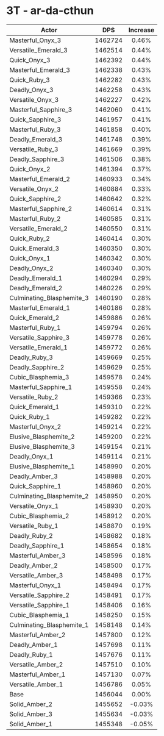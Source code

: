 # 3T - ar-da-cthun
| Actor | DPS | Increase |
|---|:---:|:---:|
|Masterful_Onyx_3|1462724|0.46%|
|Versatile_Emerald_3|1462514|0.44%|
|Quick_Onyx_3|1462392|0.44%|
|Masterful_Emerald_3|1462338|0.43%|
|Quick_Ruby_3|1462282|0.43%|
|Deadly_Onyx_3|1462258|0.43%|
|Versatile_Onyx_3|1462227|0.42%|
|Masterful_Sapphire_3|1462060|0.41%|
|Quick_Sapphire_3|1461957|0.41%|
|Masterful_Ruby_3|1461858|0.40%|
|Deadly_Emerald_3|1461748|0.39%|
|Versatile_Ruby_3|1461669|0.39%|
|Deadly_Sapphire_3|1461506|0.38%|
|Quick_Onyx_2|1461394|0.37%|
|Masterful_Emerald_2|1460933|0.34%|
|Versatile_Onyx_2|1460884|0.33%|
|Quick_Sapphire_2|1460642|0.32%|
|Masterful_Sapphire_2|1460614|0.31%|
|Masterful_Ruby_2|1460585|0.31%|
|Versatile_Emerald_2|1460550|0.31%|
|Quick_Ruby_2|1460414|0.30%|
|Quick_Emerald_3|1460350|0.30%|
|Quick_Onyx_1|1460342|0.30%|
|Deadly_Onyx_2|1460340|0.30%|
|Deadly_Emerald_1|1460294|0.29%|
|Deadly_Emerald_2|1460226|0.29%|
|Culminating_Blasphemite_3|1460190|0.28%|
|Masterful_Emerald_1|1460186|0.28%|
|Quick_Emerald_2|1459886|0.26%|
|Masterful_Ruby_1|1459794|0.26%|
|Versatile_Sapphire_3|1459778|0.26%|
|Versatile_Emerald_1|1459772|0.26%|
|Deadly_Ruby_3|1459669|0.25%|
|Deadly_Sapphire_2|1459629|0.25%|
|Cubic_Blasphemia_3|1459578|0.24%|
|Masterful_Sapphire_1|1459558|0.24%|
|Versatile_Ruby_2|1459366|0.23%|
|Quick_Emerald_1|1459310|0.22%|
|Quick_Ruby_1|1459282|0.22%|
|Masterful_Onyx_2|1459214|0.22%|
|Elusive_Blasphemite_2|1459200|0.22%|
|Elusive_Blasphemite_3|1459154|0.21%|
|Deadly_Onyx_1|1459114|0.21%|
|Elusive_Blasphemite_1|1458990|0.20%|
|Deadly_Amber_3|1458988|0.20%|
|Quick_Sapphire_1|1458960|0.20%|
|Culminating_Blasphemite_2|1458950|0.20%|
|Versatile_Onyx_1|1458930|0.20%|
|Cubic_Blasphemia_2|1458912|0.20%|
|Versatile_Ruby_1|1458870|0.19%|
|Deadly_Ruby_2|1458682|0.18%|
|Deadly_Sapphire_1|1458654|0.18%|
|Masterful_Amber_3|1458596|0.18%|
|Deadly_Amber_2|1458500|0.17%|
|Versatile_Amber_3|1458498|0.17%|
|Masterful_Onyx_1|1458494|0.17%|
|Versatile_Sapphire_2|1458491|0.17%|
|Versatile_Sapphire_1|1458406|0.16%|
|Cubic_Blasphemia_1|1458250|0.15%|
|Culminating_Blasphemite_1|1458148|0.14%|
|Masterful_Amber_2|1457800|0.12%|
|Deadly_Amber_1|1457698|0.11%|
|Deadly_Ruby_1|1457676|0.11%|
|Versatile_Amber_2|1457510|0.10%|
|Masterful_Amber_1|1457130|0.07%|
|Versatile_Amber_1|1456786|0.05%|
|Base|1456044|0.00%|
|Solid_Amber_2|1455652|-0.03%|
|Solid_Amber_3|1455634|-0.03%|
|Solid_Amber_1|1455348|-0.05%|
